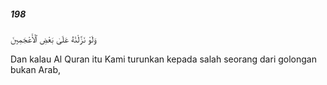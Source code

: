 ##### 198

<span class="ayah">وَلَوْ نَزَّلْنَٰهُ عَلَىٰ بَعْضِ ٱلْأَعْجَمِينَ</span>

<span class="ayah_translation">Dan kalau Al Quran itu Kami turunkan kepada salah seorang dari golongan bukan Arab,</span>

